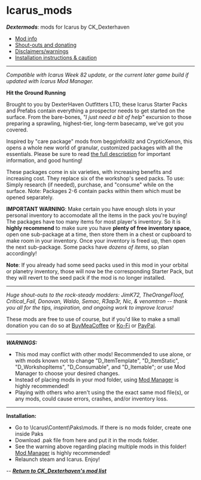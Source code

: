 # Icarus_mods
*__Dextermods__*: mods for Icarus by CK_Dexterhaven

- [Mod info](#mod)
- [Shout-outs and donating](#shouts)
- [Disclaimers/warnings](#warnings)
- [Installation instructions & caution](#install)

---

*Compatible with Icarus Week 82 update, or the current later game build if updated with Icarus Mod Manager.*

<a name="mod">__Hit the Ground Running__</a>

Brought to you by DexterHaven Outfitters LTD, these Icarus Starter Packs and Prefabs contain everything a prospector needs to get started on the surface. From the bare-bones, *"I just need a bit of help"* excursion to those preparing a sprawling, highest-tier, long-term basecamp, we've got you covered.

Inspired by "care package" mods from begginfokillz and CrypticXenon, this opens a whole new world of granular, customized packages with all the essentials. Please be sure to read [the full description](https://github.com/ckdextergames/Icarus_mods/blob/HTGR/DETAILS.md) for important information, and good hunting!

These packages come in six varieties, with increasing benefits and increasing cost. They replace six of the workshop's seed packs. To use: Simply research (if needed), purchase, and "consume" while on the surface. Note: Packages 2-6 contain packs within them which must be opened separately.

**IMPORTANT WARNING**: Make certain you have enough slots in your personal inventory to accomodate all the items in the pack you're buying! The packages have too many items for most player's inventory. So it is **highly recommend** to make sure you have **plenty of free inventory space**, open one sub-package at a time, then store them in a chest or cupboard to make room in your inventory. Once your inventory is freed up, then open the next sub-package. Some packs have *dozens of items*, so plan accordingly!

**Note**: If you already had some seed packs used in this mod in your orbital or planetry inventory, those will now be the corresponding Starter Pack, but they will revert to the seed pack if the mod is no longer installed.

---

<a name="shouts">*Huge shout-outs</a> to the rock-steady modders: JimK72, TheOrangeFloof, Critical_Fail, Donovan, Waldo, Semac, R3ap3r, Nic, & venomtron -- thank you all for the tips, inspiration, and ongoing work to improve Icarus!*

These mods are free to use of course, but if you'd like to make a small donation you can do so at [BuyMeaCoffee](https://www.buymeacoffee.com/ckdexterhaven) or [Ko-Fi](https://ko-fi.com/ckdexterhaven) or [PayPal](https://paypal.me/ckdexterhavengames).

---

<a name="warnings">*__WARNINGS:__*</a>

* This mod may conflict with other mods! Recommended to use alone, or with mods known not to change "D_ItemTemplate", "D_ItemStatic", "D_WorkshopItems", "D_Consumable", and "D_Itemable"; or use Mod Manager to choose your desired changes.
* Instead of placing mods in your mod folder, using [Mod Manager](https://github.com/Jimk72/Icarus_Software) is highly recommended!
* Playing with others who aren't using the the exact same mod file(s), or any mods, could cause errors, crashes, and/or inventory loss.

---

<a name="install">__Installation:__</a>

* Go to \Icarus\Content\Paks\mods. If there is no mods folder, create one inside Paks
* Download .pak file from here and put it in the mods folder.
* See the warning above regarding placing multiple mods in this folder! [Mod Manager](https://github.com/Jimk72/Icarus_Software) is highly recommended! 
* Relaunch steam and Icarus. Enjoy!

-- [*__Return to CK_Dexterhaven's mod list__*](https://github.com/ckdextergames/Icarus_mods)